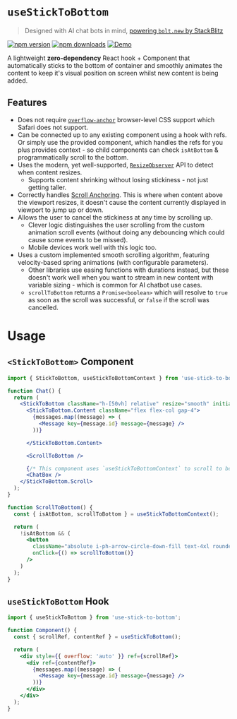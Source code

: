 # `useStickToBottom`

> Designed with AI chat bots in mind, [powering `bolt.new` by StackBlitz](https://bolt.new)

[![npm version](https://img.shields.io/npm/v/use-stick-to-bottom.svg?style=flat-square)](https://www.npmjs.com/package/use-stick-to-bottom)
[![npm downloads](https://img.shields.io/npm/dm/use-stick-to-bottom.svg?style=flat-square)](https://www.npmjs.com/package/use-stick-to-bottom)
[![Demo](https://img.shields.io/badge/StackBlitz-Demo-blue.svg?style=flat-square)](https://stackblitz.com/~/github.com/samdenty/use-stick-to-bottom?file=demo/Demo.tsx)

A lightweight **zero-dependency** React hook + Component that automatically sticks to the bottom of container and smoothly animates the content to keep it's visual position on screen whilst new content is being added.

## Features

- Does not require [`overflow-anchor`](https://developer.mozilla.org/en-US/docs/Web/CSS/overflow-anchor) browser-level CSS support which Safari does not support.
- Can be connected up to any existing component using a hook with refs. Or simply use the provided component, which handles the refs for you plus provides context - so child components can check `isAtBottom` & programmatically scroll to the bottom.
- Uses the modern, yet well-supported, [`ResizeObserver`](https://developer.mozilla.org/en-US/docs/Web/API/ResizeObserver) API to detect when content resizes.
  - Supports content shrinking without losing stickiness - not just getting taller.
- Correctly handles [Scroll Anchoring](https://developer.mozilla.org/en-US/docs/Web/CSS/overflow-anchor/Guide_to_scroll_anchoring). This is where when content above the viewport resizes, it doesn't cause the content currently displayed in viewport to jump up or down.
- Allows the user to cancel the stickiness at any time by scrolling up.
  - Clever logic distinguishes the user scrolling from the custom animation scroll events (without doing any debouncing which could cause some events to be missed).
  - Mobile devices work well with this logic too.
- Uses a custom implemented smooth scrolling algorithm, featuring velocity-based spring animations (with configurable parameters).
  - Other libraries use easing functions with durations instead, but these doesn't work well when you want to stream in new content with variable sizing - which is common for AI chatbot use cases.
  - `scrollToBottom` returns a `Promise<boolean>` which will resolve to `true` as soon as the scroll was successful, or `false` if the scroll was cancelled.

# Usage

## `<StickToBottom>` Component

```jsx
import { StickToBottom, useStickToBottomContext } from 'use-stick-to-bottom';

function Chat() {
  return (
    <StickToBottom className="h-[50vh] relative" resize="smooth" initial="smooth">
      <StickToBottom.Content className="flex flex-col gap-4">
        {messages.map((message) => (
          <Message key={message.id} message={message} />
        ))}

      </StickToBottom.Content>

      <ScrollToBottom />

      {/* This component uses `useStickToBottomContext` to scroll to bottom when the user enters a message */}
      <ChatBox />
    </StickToBottom.Scroll>
  );
}

function ScrollToBottom() {
  const { isAtBottom, scrollToBottom } = useStickToBottomContext();

  return (
    !isAtBottom && (
      <button
        className="absolute i-ph-arrow-circle-down-fill text-4xl rounded-lg left-[50%] translate-x-[-50%] bottom-0"
        onClick={() => scrollToBottom()}
      />
    )
  );
}
```

## `useStickToBottom` Hook

```jsx
import { useStickToBottom } from 'use-stick-to-bottom';

function Component() {
  const { scrollRef, contentRef } = useStickToBottom();

  return (
    <div style={{ overflow: 'auto' }} ref={scrollRef}>
      <div ref={contentRef}>
        {messages.map((message) => (
          <Message key={message.id} message={message} />
        ))}
      </div>
    </div>
  );
}
```
